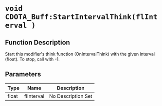 # `void CDOTA_Buff:StartIntervalThink(flInterval )`
## Function Description
Start this modifier's think function (OnIntervalThink) with the given interval (float).  To stop, call with -1.
## Parameters
Type|Name|Description
--|--|--
float|flInterval|No Description Set
